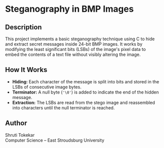 # Steganography in BMP Images

## Description
This project implements a basic steganography technique using C to hide and extract secret messages inside 24-bit BMP images. It works by modifying the least significant bits (LSBs) of the image's pixel data to embed the contents of a text file without visibly altering the image.

## How It Works
- **Hiding:** Each character of the message is split into bits and stored in the LSBs of consecutive image bytes.
- **Terminator:** A null byte (`'\0'`) is added to indicate the end of the hidden message.
- **Extraction:** The LSBs are read from the stego image and reassembled into characters until the null terminator is reached.

## Author
Shruti Tokekar  
Computer Science – East Stroudsburg University
